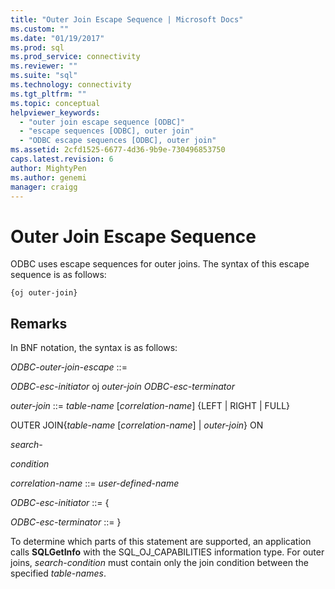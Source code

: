 ```yaml
---
title: "Outer Join Escape Sequence | Microsoft Docs"
ms.custom: ""
ms.date: "01/19/2017"
ms.prod: sql
ms.prod_service: connectivity
ms.reviewer: ""
ms.suite: "sql"
ms.technology: connectivity
ms.tgt_pltfrm: ""
ms.topic: conceptual
helpviewer_keywords: 
  - "outer join escape sequence [ODBC]"
  - "escape sequences [ODBC], outer join"
  - "ODBC escape sequences [ODBC], outer join"
ms.assetid: 2cfd1525-6677-4d36-9b9e-730496853750
caps.latest.revision: 6
author: MightyPen
ms.author: genemi
manager: craigg
---
```

# Outer Join Escape Sequence
ODBC uses escape sequences for outer joins. The syntax of this escape sequence is as follows:  
  
```  
{oj outer-join}  
```  
  
## Remarks  
 In BNF notation, the syntax is as follows:  
  
 *ODBC-outer-join-escape* ::=  
  
 *ODBC-esc-initiator* oj *outer-join ODBC-esc-terminator*  
  
 *outer-join* ::= *table-name* [*correlation-name*] {LEFT &#124; RIGHT &#124; FULL}  
  
 OUTER JOIN{*table-name* [*correlation-name*] &#124; *outer-join*} ON  
  
 *search-*  
  
 *condition*  
  
 *correlation-name* ::= *user-defined-name*  
  
 *ODBC-esc-initiator* ::= {  
  
 *ODBC-esc-terminator* ::= }  
  
 To determine which parts of this statement are supported, an application calls **SQLGetInfo** with the SQL_OJ_CAPABILITIES information type. For outer joins, *search-condition* must contain only the join condition between the specified *table-names*.
